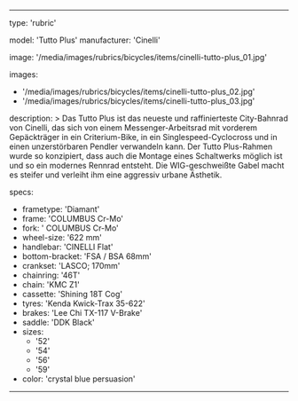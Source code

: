 ---

type: 'rubric'


model: 'Tutto Plus'
manufacturer: 'Cinelli'

image: '/media/images/rubrics/bicycles/items/cinelli-tutto-plus_01.jpg'

images:
  - '/media/images/rubrics/bicycles/items/cinelli-tutto-plus_02.jpg'
  - '/media/images/rubrics/bicycles/items/cinelli-tutto-plus_03.jpg'

description: >
    Das Tutto Plus ist das neueste und raffinierteste City-Bahnrad von Cinelli, das sich von einem Messenger-Arbeitsrad mit vorderem Gepäckträger in ein Criterium-Bike, in ein Singlespeed-Cyclocross und in einen unzerstörbaren Pendler verwandeln kann.
    Der Tutto Plus-Rahmen wurde so konzipiert, dass auch die Montage eines Schaltwerks möglich ist und so ein modernes Rennrad entsteht. Die WIG-geschweißte Gabel macht es steifer und verleiht ihm eine aggressiv urbane Ästhetik.

specs:
  - frametype: 'Diamant'
  - frame: 'COLUMBUS Cr-Mo'
  - fork: ' COLUMBUS Cr-Mo'
  - wheel-size: '622 mm'
  - handlebar: 'CINELLI Flat'
  - bottom-bracket: 'FSA / BSA 68mm'
  - crankset: 'LASCO; 170mm'
  - chainring: '46T'
  - chain: 'KMC Z1'
  - cassette: 'Shining 18T Cog'
  - tyres: 'Kenda Kwick-Trax 35-622'
  - brakes: 'Lee Chi TX-117 V-Brake'
  - saddle: 'DDK Black'
  - sizes:
    - '52'
    - '54'
    - '56'
    - '59'
  - color: 'crystal blue persuasion'

---